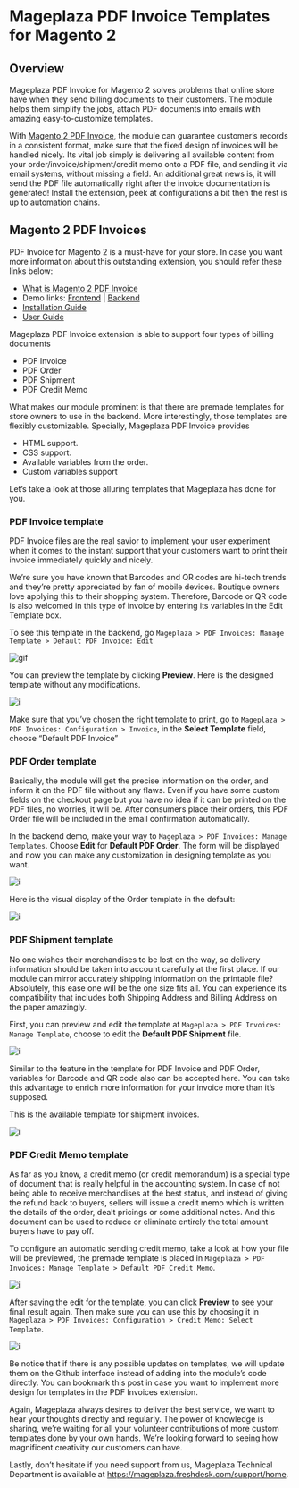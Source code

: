 # Mageplaza PDF Invoice Templates for Magento 2

## Overview

Mageplaza PDF Invoice for Magento 2 solves problems that online store have when they send billing documents to their customers. The module helps them simplify the jobs, attach PDF documents into emails with amazing easy-to-customize templates.

With [Magento 2 PDF Invoice](https://www.mageplaza.com/magento-2-pdf-invoice-extension/), the module can guarantee customer’s records in a consistent format, make sure that the fixed design of invoices will be handled nicely. Its vital job simply is delivering all available content from your order/invoice/shipment/credit memo onto a PDF file, and sending it via email systems, without missing a field. An additional great news is, it will send the PDF file automatically right after the invoice documentation is generated! Install the extension, peek at configurations a bit then the rest is up to automation chains.

## Magento 2 PDF Invoices

PDF Invoice for Magento 2 is a must-have for your store. In case you want more information about this outstanding extension, you should refer these links below:
* [What is Magento 2 PDF Invoice](https://www.mageplaza.com/magento-2-pdf-invoice-extension/)
* Demo links: [Frontend](http://pdfinvoice.demo.mageplaza.com/) | [Backend](http://pdfinvoice.demo.mageplaza.com/admin/sales/order/index/key/1d0ce6ee95e14d58dc692bbbc34c0ded0b345229d42a6dd73fb6caa60209a56f/)
* [Installation Guide](https://www.mageplaza.com/install-magento-2-extension/)
* [User Guide](https://docs.mageplaza.com/pdf-invoice-m2/)

Mageplaza PDF Invoice extension is able to support four types of billing documents
* PDF Invoice
* PDF Order
* PDF Shipment
* PDF Credit Memo

What makes our module prominent is that there are premade templates for store owners to use in the backend. More interestingly, those templates are flexibly customizable. Specially, Mageplaza PDF Invoice provides
* HTML support.
* CSS support.
* Available variables from the order.
* Custom variables support

Let’s take a look at those alluring templates that Mageplaza has done for you.

### PDF Invoice template
PDF Invoice files are the real savior to implement your user experiment when it comes to the instant support that your customers want to print their invoice immediately quickly and nicely. 

We’re sure you have known that Barcodes and QR codes are hi-tech trends and they’re pretty appreciated by fan of mobile devices. Boutique owners love applying this to their shopping system. Therefore, Barcode or QR code is also welcomed in this type of invoice by entering its variables in the Edit Template box.

To see this template in the backend, go ``Mageplaza > PDF Invoices: Manage Template > Default PDF Invoice: Edit``

 ![gif](https://i.imgur.com/7Hqs4Fy.gif)

You can preview the template by clicking **Preview**. Here is the designed template without any modifications.

![i](https://i.imgur.com/PHQUA1W.jpg)

Make sure that you’ve chosen the right template to print, go to ``Mageplaza > PDF Invoices: Configuration > Invoice``, in the **Select Template** field, choose “Default PDF Invoice”

### PDF Order template
Basically, the module will get the precise information on the order, and inform it on the PDF file without any flaws. Even if you have some custom fields on the checkout page but you have no idea if it can be printed on the PDF files, no worries, it will be. After consumers place their orders, this PDF Order file will be included in the email confirmation automatically.  

In the backend demo, make your way to ``Mageplaza > PDF Invoices: Manage Templates``. Choose **Edit** for **Default PDF Order**. The form will be displayed and now you can make any customization in designing template as you want.

 ![i](https://i.imgur.com/iXYLhdi.gif)

Here is the visual display of the Order template in the default:

![i](https://i.imgur.com/XGUwmYR.jpg)

### PDF Shipment template
No one wishes their merchandises to be lost on the way, so delivery information should be taken into account carefully at the first place. If our module can mirror accurately shipping information on the printable file? Absolutely, this ease one will be the one size fits all. You can experience its compatibility that includes both Shipping Address and Billing Address on the paper amazingly.

First, you can preview and edit the template at ``Mageplaza > PDF Invoices: Manage Template``, choose to edit the **Default PDF Shipment** file.

![i](https://i.imgur.com/64lp6ca.gif)

Similar to the feature in the template for PDF Invoice and PDF Order, variables for Barcode and QR code also can be accepted here. You can take this advantage to enrich more information for your invoice more than it’s supposed.

This is the available template for shipment invoices. 

![i](https://i.imgur.com/NLR9S1t.jpg)
 

### PDF Credit Memo template
As far as you know, a credit memo (or credit memorandum) is a special type of document that is really helpful in the accounting system. In case of not being able to receive merchandises at the best status, and instead of giving the refund back to buyers, sellers will issue a credit memo which is written the details of the order, dealt pricings or some additional notes. And this document can be used to reduce or eliminate entirely the total amount buyers have to pay off.

To configure an automatic sending credit memo, take a look at how your file will be previewed, the premade template is placed in ``Mageplaza > PDF Invoices: Manage Template > Default PDF Credit Memo``.
  
![i](https://i.imgur.com/Yww98qO.gif)

After saving the edit for the template, you can click **Preview** to see your final result again. Then make sure you can use this by choosing it in ``Mageplaza > PDF Invoices: Configuration > Credit Memo: Select Template``.

![i](https://i.imgur.com/p7DnC5p.jpg)


Be notice that if there is any possible updates on templates, we will update them on the Github interface instead of adding into the module’s code directly. You can bookmark this post in case you want to implement more design for templates in the PDF Invoices extension.

Again, Mageplaza always desires to deliver the best service, we want to hear your thoughts directly and regularly. The power of knowledge is sharing, we’re waiting for all your volunteer contributions of more custom templates done by your own hands. We’re looking forward to seeing how magnificent creativity our customers can have.  

Lastly, don’t hesitate if you need support from us, Mageplaza Technical Department is available at https://mageplaza.freshdesk.com/support/home. 
